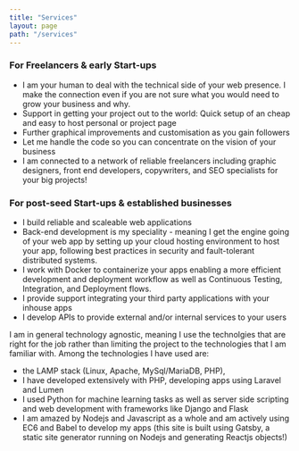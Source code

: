 ```yaml
---
title: "Services"
layout: page
path: "/services"
---
```


### For Freelancers & early Start-ups

- I am your human to deal with the technical side of your web presence. I make the connection even if you are not sure what you would need to grow your business and why.
- Support in getting your project out to the world: Quick setup of an cheap and easy to host personal or project page 
- Further graphical improvements and customisation as you gain followers
- Let me handle the code so you can concentrate on the vision of your business 
- I am connected to a network of reliable freelancers including graphic designers, front end developers, copywriters, and SEO specialists for your big projects!

### For post-seed Start-ups & established businesses

- I build reliable and scaleable web applications
- Back-end development is my speciality - meaning I get the engine going of your web app by setting up your cloud hosting environment to host your app, following best practices in security and fault-tolerant distributed systems.
- I work with Docker to containerize your apps enabling a more efficient development and deployment workflow as well as Continuous Testing, Integration, and Deployment flows.
- I provide support integrating your third party applications with your inhouse apps
- I develop APIs to provide external and/or internal services to your users


I am in general technology agnostic, meaning I use the technolgies that are right for the job rather than limiting the project to the technologies that I am familiar with. 
Among the technologies I have used are: 
- the LAMP stack (Linux, Apache, MySql/MariaDB, PHP),
- I have developed extensively with PHP, developing apps using Laravel and Lumen
- I used Python for machine learning tasks as well as server side scripting and web development with frameworks like Django and Flask
- I am amazed by Nodejs and Javascript as a whole and am actively using EC6 and Babel to develop my apps (this site is built using Gatsby, a static site generator running on Nodejs and generating Reactjs objects!)
 